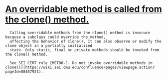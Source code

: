 # [An overridable method is called from the clone() method.](https://spotbugs.readthedocs.io/en/latest/bugDescriptions.html#MC_OVERRIDABLE_METHOD_CALL_IN_CLONE)

      Calling overridable methods from the clone() method is insecure because a subclass could override the method,
      affecting the behavior of clone(). It can also observe or modify the clone object in a partially initialized
      state. Only static, final or private methods should be invoked from the clone() method.

      See SEI CERT rule [MET06-J. Do not invoke overridable methods in clone()](https://wiki.sei.cmu.edu/confluence/pages/viewpage.action?pageId=88487921).